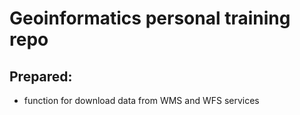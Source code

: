 # Geoinformatics personal training repo

## Prepared:
- function for download data from WMS and WFS services